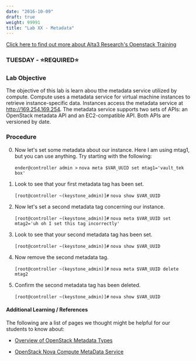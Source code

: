 ```yaml
---
date: "2016-10-09"
draft: true
weight: 99991
title: "Lab XX - Metadata"
---
```

[Click here to find out more about Alta3 Research's Openstack Training](https://alta3.com/courses/openstack)

### TUESDAY - &#x2B50;REQUIRED&#x2B50;

### Lab Objective

The objective of this lab is learn abou tthe metadata service utilized by compute. Compute uses a metadata service for virtual machine instances to retrieve instance-specific data. Instances access the metadata service at http://169.254.169.254. The metadata service supports two sets of APIs: an OpenStack metadata API and an EC2-compatible API. Both APIs are versioned by date.

### Procedure

0. Now let's set some metadata about our instance. Here I am using mtag1, but you can use anything. Try starting with the following:

	`ender@controller admin >` `nova meta $VAR_UUID set mtag1='vault_tek box'`
	
9. Look to see that your first metadata tag has been set.

	`[root@controller ~(keystone_admin)]#` `nova show $VAR_UUID`
	
10. Now let's set a second metadata tag concerning our instance.

	`[root@controller ~(keystone_admin)]#` `nova meta $VAR_UUID set mtag2='uh oh I set this tag incorrectly'`
	
11. Look to see that your second metadata tag has been set.

	`[root@controller ~(keystone_admin)]#` `nova show $VAR_UUID`

12. Now remove the second metadata tag.

    `[root@controller ~(keystone_admin)]#` `nova meta $VAR_UUID delete mtag2`
	
13. Confirm the second metadata tag has been deleted.

	`[root@controller ~(keystone_admin)]#` `nova show $VAR_UUID`
	
#### Additional Learning / References

The following are a list of pages we thought might be helpful for our students to know about:

* [Overview of OpenStack Metadata Types](http://www.madorn.com/openstack-metadata-types.html#.V8RmppgrJpg)

* [OpenStack Nova Compute MetaData Service](http://docs.openstack.org/admin-guide/compute-networking-nova.html#metadata-service)
